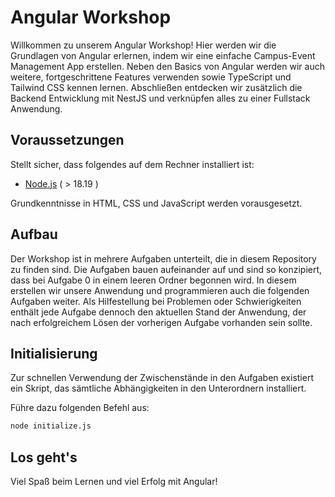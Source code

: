 # Angular Workshop
Willkommen zu unserem Angular Workshop! Hier werden wir die Grundlagen von Angular erlernen, indem wir eine einfache Campus-Event Management App erstellen. 
Neben den Basics von Angular werden wir auch weitere, fortgeschrittene Features verwenden sowie TypeScript und Tailwind CSS kennen lernen. 
Abschließen entdecken wir zusätzlich die Backend Entwicklung mit NestJS und verknüpfen alles zu einer Fullstack Anwendung.

## Voraussetzungen

Stellt sicher, dass folgendes auf dem Rechner installiert ist:
- [Node.js](https://nodejs.org/) ( > 18.19 )

Grundkenntnisse in HTML, CSS und JavaScript werden vorausgesetzt.

## Aufbau

Der Workshop ist in mehrere Aufgaben unterteilt, die in diesem Repository zu finden sind. 
Die Aufgaben bauen aufeinander auf und sind so konzipiert, dass bei Aufgabe 0 in einem leeren Ordner begonnen wird. 
In diesem erstellen wir unsere Anwendung und programmieren auch die folgenden Aufgaben weiter. 
Als Hilfestellung bei Problemen oder Schwierigkeiten enthält jede Aufgabe dennoch den aktuellen Stand der Anwendung, 
der nach erfolgreichem Lösen der vorherigen Aufgabe vorhanden sein sollte.

## Initialisierung

Zur schnellen Verwendung der Zwischenstände in den Aufgaben existiert ein Skript, das sämtliche Abhängigkeiten in den Unterordnern installiert.

Führe dazu folgenden Befehl aus:

```bash
node initialize.js
```

## Los geht's 
Viel Spaß beim Lernen und viel Erfolg mit Angular!
